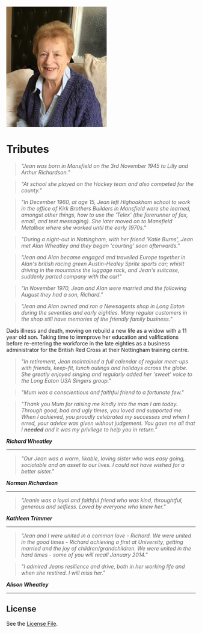 ![Jean](./jean.png)

# Tributes

>_"Jean was born in Mansfield on the 3rd November 1945 to Lilly and Arthur Richardson."_

>_"At school she played on the Hockey team and also competed for the county."_

>_"In December 1960, at age 15, Jean left Highoakham school to work in the office of Kirk Brothers Builders in Mansfield were she learned, amongst other things, how to use the 'Telex' (the forerunner of fax, email, and text messaging). She later moved on to Mansfield Metalbox where she worked until the early 1970s."_

>_"During a night-out in Nottingham, with her friend 'Katie Burns', Jean met Alan Wheatley and they began 'courting' soon afterwards."_ 

>_"Jean and Alan became engaged and travelled Europe together in Alan's british racing green Austin-Healey Sprite sports car; whislt driving in the mountains the luggage rack, and Jean's suitcase, suddenly parted company with the car!"_

>_"In November 1970, Jean and Alan were married and the following August they had a son, Richard."_

>_"Jean and Alan owned and ran a Newsagents shop in Long Eaton during the seventies and early eighties. Many regular customers in the shop still have memories of the friendly family business."_

Dads illness and death, moving on rebuild a new life as a widow with a 11 year old son. Taking time to immprove her education and valifications before re-entering the workforce in the late eighties as a business administrator for the British Red Cross at their Nottingham training centre.

>_"In retirement, Jean maintained a full calendar of regular meet-ups with friends, keep-fit, lunch outings and holidays across the globe. She greatly enjoyed singing and regularly added her 'sweet' voice to the Long Eaton U3A Singers group."_

>_"Mum was a conscientious and faithful friend to a fortunate few."_

>_"Thank you Mum for raising me _kindly_ into the man I am today.
Through good, bad and ugly times, you loved and supported me. When I achieved, you proudly celebrated my successes and when I erred, your advice was given without judgement. 
You gave me all that I **needed** and it was my privilege to help you in return."_

**_Richard Wheatley_**

---

>_"Our Jean was a warm, likable, loving sister who was easy going, socialable and an asset to our lives. I could not have wished for a better sister."_

**_Norman Richardson_**

---

>_"Jeanie was a loyal and faithful friend who was kind, throughtful, generous and selfless. Loved by everyone who knew her."_

**_Kathleen Trimmer_**

---

>_"Jean and I were united in a common love - Richard. We were united in the good times - Richard achieving a first at University, getting married and the joy of children/grandchildren. We were united in the hard times - some of you will recall January 2014."_

>_"I admired Jeans resilience and drive, both in her working life and when she restired. I will miss her."_

**_Alison Wheatley_**

---
## License
See the [License File](./LICENSE.md).